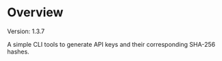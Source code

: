 # Overview

Version: 1.3.7

A simple CLI tools to generate API keys and their corresponding SHA-256 hashes.
